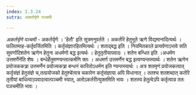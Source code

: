 ```yaml
---
index: 2.3.24
sutra: अकर्तर्यृणे पञ्चमी

---
```

_अकर्तर्यृणे पञ्चमी_ - अकर्तर्यृणे । 'हेतौ' इति सूत्रमनुवर्तते । अकर्तरि हेतुभूते ऋणे विद्यमानादित्यर्थः । फलितमाह-कर्तृवर्जितमिति । कर्तृसंज्ञारहितमित्यर्थः । शताद्बद्ध इति । नियमितकाले प्रत्यर्पणाऽभावे सति सुवर्णादिशतेन ऋणेन हेतुना अधर्मणो बद्ध इत्यर्थः । हेतुतृतीयापवादः । शतेन बन्धित इति ।अधर्मण उत्तमर्णेने॑ति शेषः । बन्धेर्हेतुमण्ण्यन्तात्कर्मणि क्तः । अधमर्ण उत्तमर्णेन बद्ध इत्यण्यन्तस्यार्थः । शतेन ऋणेन प्रयोजककत्र्रा उत्तमर्णेन प्रयोज्यकत्र्रा बन्धनं कारितोऽधर्मण इति ण्यन्तस्यार्थः । अत्र शतमृणं प्रयोजकत्वात् कर्तृसंज्ञं हेतुसंज्ञे च,तत्प्रयोजको हेतुश्चे॑त्यत्र चकारेण कर्तृसंज्ञाया अपि विधानात् । ततश्च शतशब्दात् कर्तरि तृतीयां बाधित्वाऽपवादत्वात्पञ्चमी स्यात्, अतोऽकर्तरीत्युक्तमिति भावः । शतस्य हेतुत्वेऽपि कर्तृत्वान्न ततः पञचमीति भावः । 